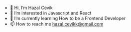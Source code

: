 - 👋 Hi, I’m Hazal Cevik
- 👀 I’m interested in Javascript and React
- 🌱 I’m currently learning How to be a Frontend Developer
- 📫 How to reach me hazal.cevikk@gmail.com
<!---
HazalCevikk/HazalCevikk is a ✨ special ✨ repository because its `README.md` (this file) appears on your GitHub profile.
You can click the Preview link to take a look at your changes.
--->
